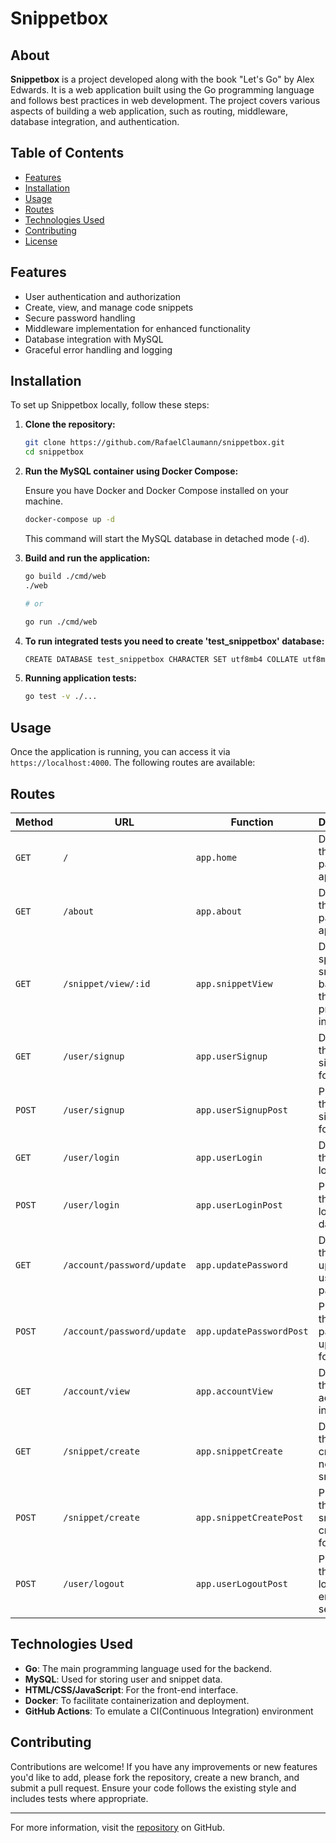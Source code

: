 # Snippetbox

## About

**Snippetbox** is a project developed along with the book "Let's Go" by Alex Edwards. It is a web application built using the Go programming language and follows best practices in web development. The project covers various aspects of building a web application, such as routing, middleware, database integration, and authentication.

## Table of Contents

- [Features](#features)
- [Installation](#installation)
- [Usage](#usage)
- [Routes](#routes)
- [Technologies Used](#technologies-used)
- [Contributing](#contributing)
- [License](#license)

## Features

- User authentication and authorization
- Create, view, and manage code snippets
- Secure password handling
- Middleware implementation for enhanced functionality
- Database integration with MySQL
- Graceful error handling and logging

## Installation

To set up Snippetbox locally, follow these steps:

1. **Clone the repository:**
    ```bash
    git clone https://github.com/RafaelClaumann/snippetbox.git
    cd snippetbox
    ```

2. **Run the MySQL container using Docker Compose:**

   Ensure you have Docker and Docker Compose installed on your machine.

   ```bash
   docker-compose up -d
   ```

   This command will start the MySQL database in detached mode (`-d`).

3. **Build and run the application:**
    ```bash
    go build ./cmd/web
    ./web

    # or

    go run ./cmd/web
    ```

4. **To run integrated tests you need to create 'test_snippetbox' database:**
    ```bash
    CREATE DATABASE test_snippetbox CHARACTER SET utf8mb4 COLLATE utf8mb4_unicode_ci;
    ```

5. **Running application tests:**
    ```bash
    go test -v ./...
    ```    

## Usage

Once the application is running, you can access it via `https://localhost:4000`. The following routes are available:

## Routes

| Method | URL                        | Function                | Description                                                           | Access   |
|--------|----------------------------|-------------------------|-----------------------------------------------------------------------|----------|
| `GET`  | `/`                        | `app.home`              | Displays the home page of the application.                            | Public   |
| `GET`  | `/about`                   | `app.about`             | Displays the "About" page of the application.                         | Public   |
| `GET`  | `/snippet/view/:id`        | `app.snippetView`       | Displays a specific snippet based on the provided ID in the URL.      | Public   |
| `GET`  | `/user/signup`             | `app.userSignup`        | Displays the user signup form.                                        | Public   |
| `POST` | `/user/signup`             | `app.userSignupPost`    | Processes the user signup form data.                                  | Public   |
| `GET`  | `/user/login`              | `app.userLogin`         | Displays the user login form.                                         | Public   |
| `POST` | `/user/login`              | `app.userLoginPost`     | Processes the user login form data.                                   | Public   |
| `GET`  | `/account/password/update` | `app.updatePassword`    | Displays the form to update the user's password.                      | Protected|
| `POST` | `/account/password/update` | `app.updatePasswordPost`| Processes the password update form data.                              | Protected|
| `GET`  | `/account/view`            | `app.accountView`       | Displays the user's account information.                              | Protected|
| `GET`  | `/snippet/create`          | `app.snippetCreate`     | Displays the form to create a new snippet.                            | Protected|
| `POST` | `/snippet/create`          | `app.snippetCreatePost` | Processes the new snippet creation form data.                         | Protected|
| `POST` | `/user/logout`             | `app.userLogoutPost`    | Processes the user logout, ending the session.                        | Protected|

## Technologies Used

- **Go**: The main programming language used for the backend.
- **MySQL**: Used for storing user and snippet data.
- **HTML/CSS/JavaScript**: For the front-end interface.
- **Docker**: To facilitate containerization and deployment.
- **GitHub Actions**: To emulate a CI(Continuous Integration) environment

## Contributing

Contributions are welcome! If you have any improvements or new features you'd like to add, please fork the repository, create a new branch, and submit a pull request. Ensure your code follows the existing style and includes tests where appropriate.

---

For more information, visit the [repository](https://github.com/RafaelClaumann/snippetbox) on GitHub.
